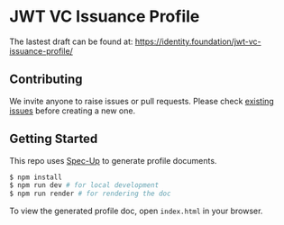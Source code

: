 # JWT VC Issuance Profile

The lastest draft can be found at:
https://identity.foundation/jwt-vc-issuance-profile/

## Contributing

We invite anyone to raise issues or pull requests. Please check [existing issues](https://github.com/decentralized-identity/jwt-vc-issuance-profile/issues) before creating a new one.

## Getting Started

This repo uses [Spec-Up]((https://github.com/decentralized-identity/spec-up)) to generate profile documents.

```bash
$ npm install
$ npm run dev # for local development
$ npm run render # for rendering the doc
```

To view the generated profile doc, open `index.html` in your browser.